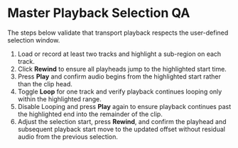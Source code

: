 # Master Playback Selection QA

The steps below validate that transport playback respects the user-defined selection window.

1. Load or record at least two tracks and highlight a sub-region on each track.
2. Click **Rewind** to ensure all playheads jump to the highlighted start time.
3. Press **Play** and confirm audio begins from the highlighted start rather than the clip head.
4. Toggle **Loop** for one track and verify playback continues looping only within the highlighted range.
5. Disable Looping and press **Play** again to ensure playback continues past the highlighted end into the remainder of the clip.
6. Adjust the selection start, press **Rewind**, and confirm the playhead and subsequent playback start move to the updated offset without residual audio from the previous selection.
